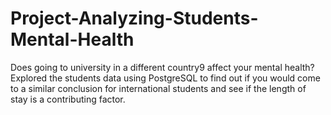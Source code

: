 # Project-Analyzing-Students-Mental-Health
Does going to university in a different country9 affect your mental health? Explored the students data using PostgreSQL to find out if you would come to a similar conclusion for international students and see if the length of stay is a contributing factor.
